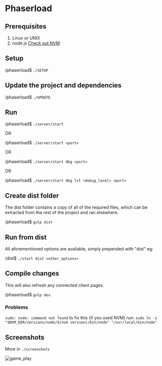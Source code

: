 # Phaserload

## Prerequisites

1. Linux or UNIX
2. node.js [Check out NVM](https://github.com/creationix/nvm)


## Setup

/phaserload$ ```./SETUP```


## Update the project and dependencies

/phaserload$ ```./UPDATE```


## Run

/phaserload$ ```./server/start```

OR

/phaserload$ ```./server/start <port>```

OR

/phaserload$ ```./server/start dbg <port>```

OR

/phaserload$ ```./server/start dbg lvl <debug_level> <port>```


## Create dist folder

The dist folder contains a copy of all of the required files, which can be extracted from the rest of the project and ran elsewhere.

/phaserload$ ```gulp dist```


## Run from dist

All aforementioned options are available, simply prepended with "dist" eg:

/dist$ ```./start dist <other_options>```


## Compile changes

This will also refresh any connected client pages.

/phaserload$ ```gulp dev```

### Problems

```sudo: node: command not found``` to fix this (if you used NVM) run: ```sudo ln -s "$NVM_DIR/versions/node/$(nvm version)/bin/node" "/usr/local/bin/node"```

## Screenshots

More in ```./screenshots```

![game_play](./etc/screenshots/game_play.png)